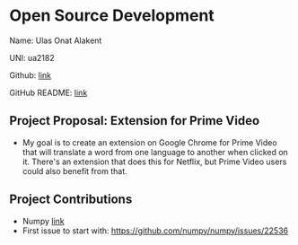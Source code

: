 # Open Source Development

Name: Ulas Onat Alakent

UNI: ua2182

Github: [link](https://github.com/ulasonat)

GitHub README: [link](https://github.com/ulasonat/ulasonat/blob/main/README.md)


## Project Proposal: Extension for Prime Video
- My goal is to create an extension on Google Chrome for Prime Video that will translate a word from one language to another when clicked on it. There's an extension that does this for Netflix, but Prime Video users could also benefit from that.

## Project Contributions
- Numpy [link](https://github.com/numpy/numpy)
- First issue to start with: https://github.com/numpy/numpy/issues/22536